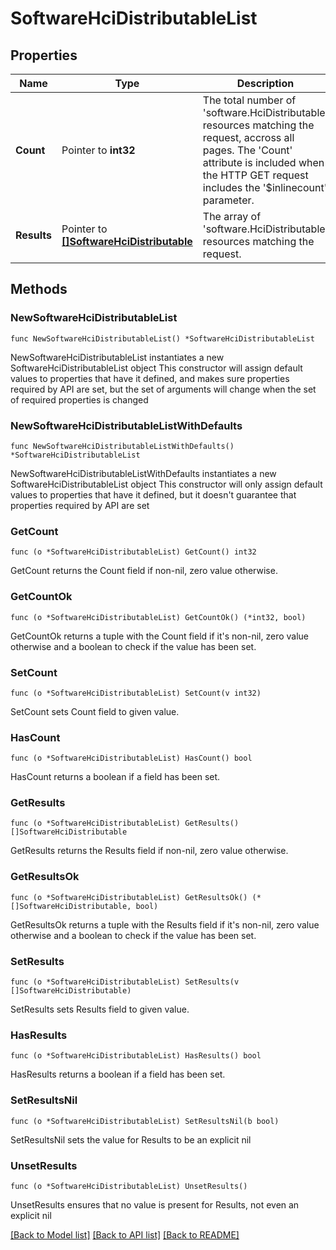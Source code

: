 # SoftwareHciDistributableList

## Properties

Name | Type | Description | Notes
------------ | ------------- | ------------- | -------------
**Count** | Pointer to **int32** | The total number of &#39;software.HciDistributable&#39; resources matching the request, accross all pages. The &#39;Count&#39; attribute is included when the HTTP GET request includes the &#39;$inlinecount&#39; parameter. | [optional] 
**Results** | Pointer to [**[]SoftwareHciDistributable**](SoftwareHciDistributable.md) | The array of &#39;software.HciDistributable&#39; resources matching the request. | [optional] 

## Methods

### NewSoftwareHciDistributableList

`func NewSoftwareHciDistributableList() *SoftwareHciDistributableList`

NewSoftwareHciDistributableList instantiates a new SoftwareHciDistributableList object
This constructor will assign default values to properties that have it defined,
and makes sure properties required by API are set, but the set of arguments
will change when the set of required properties is changed

### NewSoftwareHciDistributableListWithDefaults

`func NewSoftwareHciDistributableListWithDefaults() *SoftwareHciDistributableList`

NewSoftwareHciDistributableListWithDefaults instantiates a new SoftwareHciDistributableList object
This constructor will only assign default values to properties that have it defined,
but it doesn't guarantee that properties required by API are set

### GetCount

`func (o *SoftwareHciDistributableList) GetCount() int32`

GetCount returns the Count field if non-nil, zero value otherwise.

### GetCountOk

`func (o *SoftwareHciDistributableList) GetCountOk() (*int32, bool)`

GetCountOk returns a tuple with the Count field if it's non-nil, zero value otherwise
and a boolean to check if the value has been set.

### SetCount

`func (o *SoftwareHciDistributableList) SetCount(v int32)`

SetCount sets Count field to given value.

### HasCount

`func (o *SoftwareHciDistributableList) HasCount() bool`

HasCount returns a boolean if a field has been set.

### GetResults

`func (o *SoftwareHciDistributableList) GetResults() []SoftwareHciDistributable`

GetResults returns the Results field if non-nil, zero value otherwise.

### GetResultsOk

`func (o *SoftwareHciDistributableList) GetResultsOk() (*[]SoftwareHciDistributable, bool)`

GetResultsOk returns a tuple with the Results field if it's non-nil, zero value otherwise
and a boolean to check if the value has been set.

### SetResults

`func (o *SoftwareHciDistributableList) SetResults(v []SoftwareHciDistributable)`

SetResults sets Results field to given value.

### HasResults

`func (o *SoftwareHciDistributableList) HasResults() bool`

HasResults returns a boolean if a field has been set.

### SetResultsNil

`func (o *SoftwareHciDistributableList) SetResultsNil(b bool)`

 SetResultsNil sets the value for Results to be an explicit nil

### UnsetResults
`func (o *SoftwareHciDistributableList) UnsetResults()`

UnsetResults ensures that no value is present for Results, not even an explicit nil

[[Back to Model list]](../README.md#documentation-for-models) [[Back to API list]](../README.md#documentation-for-api-endpoints) [[Back to README]](../README.md)


